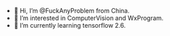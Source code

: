 - 👋 Hi, I’m @FuckAnyProblem from China.
- 👀 I’m interested in ComputerVision and WxProgram.
- 🌱 I’m currently learning tensorflow 2.6.

<!---
FuckAnyProblem/FuckAnyProblem is a ✨ special ✨ repository because its `README.md` (this file) appears on your GitHub profile.
You can click the Preview link to take a look at your changes.
--->
